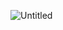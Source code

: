 ![Untitled](https://prod-files-secure.s3.us-west-2.amazonaws.com/fc5820b8-0f1d-45c3-a059-c1a1ac0c9257/adb2d11a-a5c8-498c-97a1-372ad588802f/Untitled.png)
